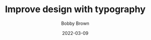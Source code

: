 ---
date: 2022-03-09
title: Improve design with typography
categories:
  - Creativity
image_path: /images/blog/1.jpg
author: Bobby Brown
---